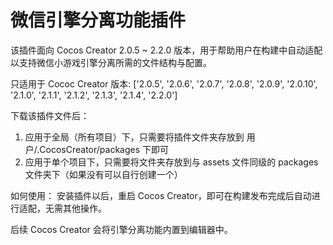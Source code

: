 # 微信引擎分离功能插件

该插件面向 Cocos Creator 2.0.5 ~ 2.2.0 版本，用于帮助用户在构建中自动适配以支持微信小游戏引擎分离所需的文件结构与配置。

只适用于 Cococ Creator 版本: ['2.0.5', '2.0.6', '2.0.7', '2.0.8', '2.0.9', '2.0.10', '2.1.0', '2.1.1', '2.1.2', '2.1.3', '2.1.4', '2.2.0']

下载该插件文件后：
  1. 应用于全局（所有项目）下，只需要将插件文件夹存放到 用户/.CocosCreator/packages 下即可
  2. 应用于单个项目下，只需要将文件夹存放到与 assets 文件同级的 packages 文件夹下（如果没有可以自行创建一个）
  
如何使用：
  安装插件以后，重启 Cocos Creator，即可在构建发布完成后自动进行适配，无需其他操作。

后续 Cocos Creator 会将引擎分离功能内置到编辑器中。
